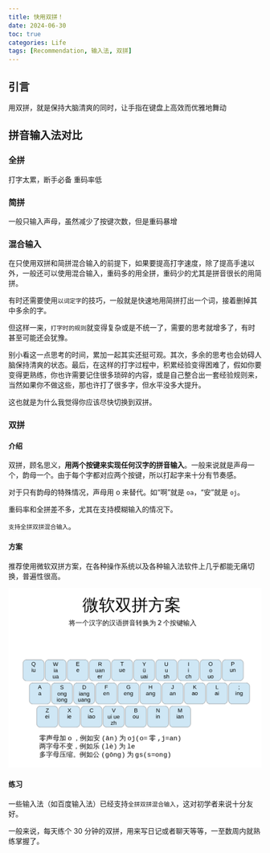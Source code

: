 ```yaml
---
title: 快用双拼！
date: 2024-06-30 
toc: true
categories: Life
tags: [Recommendation, 输入法, 双拼]
---
```


## 引言
用双拼，就是保持大脑清爽的同时，让手指在键盘上高效而优雅地舞动

## 拼音输入法对比

### 全拼
打字太累，断手必备
重码率低

### 简拼
一般只输入声母，虽然减少了按键次数，但是重码暴增

### 混合输入
在只使用双拼和简拼混合输入的前提下，如果要提高打字速度，除了提高手速以外，一般还可以使用混合输入，重码多的用全拼，重码少的尤其是拼音很长的用简拼。

有时还需要使用`以词定字`的技巧，一般就是快速地用简拼打出一个词，接着删掉其中多余的字。

但这样一来，`打字时的规则`就变得复杂或是不统一了，需要的思考就增多了，有时甚至可能还会犹豫。

别小看这一点思考的时间，累加一起其实还挺可观。其次，多余的思考也会妨碍人脑保持清爽的状态。最后，在这样的打字过程中，积累经验变得困难了，假如你要变得更熟练，你也许需要记住很多琐碎的内容，或是自己整合出一套经验规则来，当然如果你不做这些，那也许打了很多字，但水平没多大提升。

这也就是为什么我觉得你应该尽快切换到双拼。

### 双拼

#### 介绍
双拼，顾名思义，**用两个按键来实现任何汉字的拼音输入**。一般来说就是声母一个，韵母一个。由于每个字都对应两个按键，所以打起字来十分有节奏感。

对于只有韵母的特殊情况，声母用 o 来替代。如“啊”就是 `oa`，“安”就是 `oj`。

重码率和全拼差不多，尤其在支持模糊输入的情况下。

`支持全拼双拼混合输入`。

#### 方案
推荐使用微软双拼方案，在各种操作系统以及各种输入法软件上几乎都能无痛切换，普遍性很高。

![MSPY](assets/MSPY.png)

#### 练习
一些输入法（如百度输入法）已经支持`全拼双拼混合输入`，这对初学者来说十分友好。

一般来说，每天练个 30 分钟的双拼，用来写日记或者聊天等等，一至数周内就熟练掌握了。
